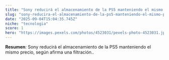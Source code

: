 ```yaml
---
title: "Sony reducirá el almacenamiento de la PS5 manteniendo el mismo precio, según afirma una filtración."
slug: "sony-reducira-el-almacenamiento-de-la-ps5-manteniendo-el-mismo-precio-segun-afir"
date: "2025-09-04T15:04:35.745Z"
niche: "tecnologia"
score: 1
hero: "https://images.pexels.com/photos/4523031/pexels-photo-4523031.jpeg?auto=compress&cs=tinysrgb&fit=crop&h=627&w=1200&auto=compress&cs=tinysrgb&w=1024&h=576&fit=crop"
---
```


**Resumen**: Sony reducirá el almacenamiento de la PS5 manteniendo el mismo precio, según afirma una filtración..
